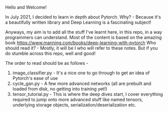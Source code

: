 Hello and Welcome!

In July 2021, I decided to learn in depth about Pytorch. Why? - Because it's a beautifully written library and Deep
Learning is a fascinating subject!

Anyways, my aim is to add all the stuff I've learnt here, in this repo, in a way programmers can understand. Most of
 the content is based on the amazing book  https://www.manning.com/books/deep-learning-with-pytorch
Who should read it? - Mostly, it will be I who will refer to these notes. But if you do stumble across this repo,
 well and good!

The order to read should be as follows -
1. image_classifier.py - It's a nice one to go through to get an idea of Pytorch's ease of use
2. cycle_gan.py - A few more advanced networks (all are prebuilt and loaded from disk, no getting into training yet!)
3. tensor_tutorial.py - This is where the deep dives start, I cover everything required to jump onto more advanced stuff
like named tensors, underlying storage objects, serialization/deserialization etc.

